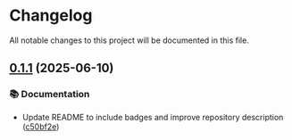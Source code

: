 # Changelog

All notable changes to this project will be documented in this file.

## [0.1.1](https://github.com/inference-gateway/tools/compare/v0.1.0...v0.1.1) (2025-06-10)

### 📚 Documentation

* Update README to include badges and improve repository description ([c50bf2e](https://github.com/inference-gateway/tools/commit/c50bf2e44a5ff659a6b23df0bb209fe5bf967afc))
